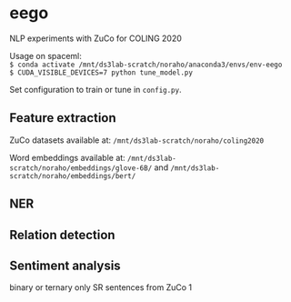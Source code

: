 # eego
NLP experiments with ZuCo for COLING 2020

Usage on spaceml:  
`$ conda activate /mnt/ds3lab-scratch/noraho/anaconda3/envs/env-eego`  
`$ CUDA_VISIBLE_DEVICES=7 python tune_model.py`

Set configuration to train or tune in  `config.py`.

## Feature extraction
ZuCo datasets available at: `/mnt/ds3lab-scratch/noraho/coling2020`

Word embeddings available at: `/mnt/ds3lab-scratch/noraho/embeddings/glove-6B/` and `/mnt/ds3lab-scratch/noraho/embeddings/bert/`

## NER

## Relation detection

## Sentiment analysis

binary or ternary
only SR sentences from ZuCo 1

